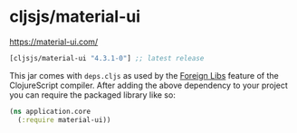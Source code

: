 # cljsjs/material-ui

https://material-ui.com/


[](dependency)
```clojure
[cljsjs/material-ui "4.3.1-0"] ;; latest release
```
[](/dependency)

This jar comes with `deps.cljs` as used by the [Foreign Libs][flibs] feature
of the ClojureScript compiler. After adding the above dependency to your project
you can require the packaged library like so:

```clojure
(ns application.core
  (:require material-ui))
```

[flibs]: https://clojurescript.org/reference/packaging-foreign-deps
